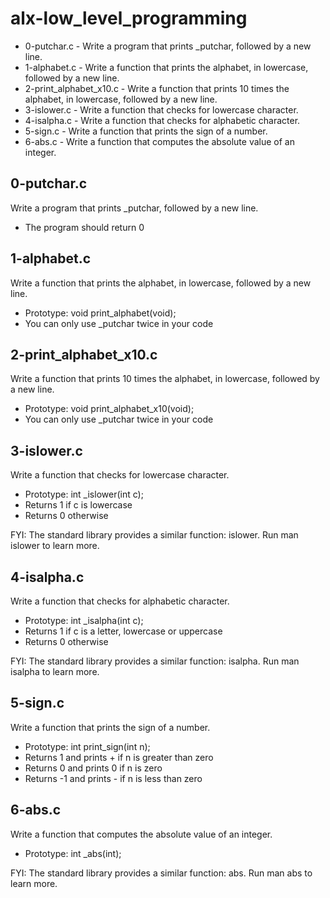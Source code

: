 # alx-low_level_programming

* 0-putchar.c - Write a program that prints _putchar, followed by a new line.
* 1-alphabet.c - Write a function that prints the alphabet, in lowercase, followed by a new line.
* 2-print_alphabet_x10.c - Write a function that prints 10 times the alphabet, in lowercase, followed by a new line.
* 3-islower.c - Write a function that checks for lowercase character.
* 4-isalpha.c - Write a function that checks for alphabetic character.
* 5-sign.c - Write a function that prints the sign of a number.
* 6-abs.c - Write a function that computes the absolute value of an integer.






## 0-putchar.c ##
Write a program that prints _putchar, followed by a new line.
* The program should return 0

## 1-alphabet.c ##
Write a function that prints the alphabet, in lowercase, followed by a new line.

* Prototype: void print_alphabet(void);
* You can only use _putchar twice in your code

## 2-print_alphabet_x10.c ##
Write a function that prints 10 times the alphabet, in lowercase, followed by a new line.

* Prototype: void print_alphabet_x10(void);
* You can only use _putchar twice in your code

## 3-islower.c ##
Write a function that checks for lowercase character.

* Prototype: int _islower(int c);
* Returns 1 if c is lowercase
* Returns 0 otherwise

FYI: The standard library provides a similar function: islower. Run man islower to learn more.

## 4-isalpha.c ##
Write a function that checks for alphabetic character.

* Prototype: int _isalpha(int c);
* Returns 1 if c is a letter, lowercase or uppercase
* Returns 0 otherwise

FYI: The standard library provides a similar function: isalpha. Run man isalpha to learn more.

## 5-sign.c ##
Write a function that prints the sign of a number.

* Prototype: int print_sign(int n);
* Returns 1 and prints + if n is greater than zero
* Returns 0 and prints 0 if n is zero
* Returns -1 and prints - if n is less than zero

## 6-abs.c ##
Write a function that computes the absolute value of an integer.

* Prototype: int _abs(int);

FYI: The standard library provides a similar function: abs. Run man abs to learn more.




